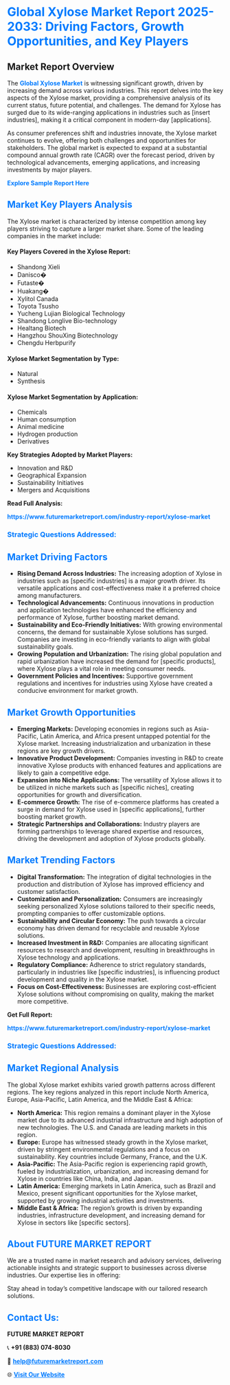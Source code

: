 <h1 style="color: #007BFF;">Global Xylose Market Report 2025-2033: Driving Factors, Growth Opportunities, and Key Players</h1>

<section id="overview">
<h2>Market Report Overview</h2>
<p>The <a href="https://www.futuremarketreport.com/industry-report/xylose-market" style="color: #007BFF; text-decoration: none;"><strong>Global Xylose Market</strong></a> is witnessing significant growth, driven by increasing demand across various industries. This report delves into the key aspects of the Xylose market, providing a comprehensive analysis of its current status, future potential, and challenges. The demand for Xylose has surged due to its wide-ranging applications in industries such as [insert industries], making it a critical component in modern-day [applications].</p>
<p>As consumer preferences shift and industries innovate, the Xylose market continues to evolve, offering both challenges and opportunities for stakeholders. The global market is expected to expand at a substantial compound annual growth rate (CAGR) over the forecast period, driven by technological advancements, emerging applications, and increasing investments by major players.</p>
</section>

<section id="overview">
<p><a href="https://www.futuremarketreport.com/request-sample/reportId=98325" style="color: #007BFF; text-decoration: none;"><strong>Explore Sample Report Here</strong></a></p>
</section>

<section id="key-players">
<h2 style="color: #007BFF;">Market Key Players Analysis</h2>
<p>The Xylose market is characterized by intense competition among key players striving to capture a larger market share. Some of the leading companies in the market include:</p>
<h4>Key Players Covered in the Xylose Report:</h4>
<ul><li>Shandong Xieli</li><li>Danisco�</li><li>Futaste�</li><li>Huakang�</li><li>Xylitol Canada</li><li>Toyota Tsusho</li><li>Yucheng Lujian Biological Technology</li><li>Shandong Longlive Bio-technology</li><li>Healtang Biotech</li><li>Hangzhou ShouXing Biotechnology</li><li>Chengdu Herbpurify</li></ul>
<h4>Xylose Market Segmentation by Type:</h4>
<ul><li>Natural</li><li>Synthesis</li></ul>

<h4>Xylose Market Segmentation by Application:</h4>
<ul><li>Chemicals</li><li>Human consumption</li><li>Animal medicine</li><li>Hydrogen production</li><li>Derivatives</li></ul>
<p><strong>Key Strategies Adopted by Market Players:</strong></p>
<ul>
<li>Innovation and R&D</li>
<li>Geographical Expansion</li>
<li>Sustainability Initiatives</li>
<li>Mergers and Acquisitions</li>
</ul>
</section>

<section>
<p><strong>Read Full Analysis: </strong></p><a href="https://www.futuremarketreport.com/industry-report/xylose-market" style="color: #007BFF; text-decoration: none;"><strong>https://www.futuremarketreport.com/industry-report/xylose-market</strong></a>
<h3 style="color: #007BFF;">Strategic Questions Addressed:</h3>
</section>

<section id="driving-factors">
<h2 style="color: #007BFF;">Market Driving Factors</h2>
<ul>
<li><strong>Rising Demand Across Industries:</strong> The increasing adoption of Xylose in industries such as [specific industries] is a major growth driver. Its versatile applications and cost-effectiveness make it a preferred choice among manufacturers.</li>
<li><strong>Technological Advancements:</strong> Continuous innovations in production and application technologies have enhanced the efficiency and performance of Xylose, further boosting market demand.</li>
<li><strong>Sustainability and Eco-Friendly Initiatives:</strong> With growing environmental concerns, the demand for sustainable Xylose solutions has surged. Companies are investing in eco-friendly variants to align with global sustainability goals.</li>
<li><strong>Growing Population and Urbanization:</strong> The rising global population and rapid urbanization have increased the demand for [specific products], where Xylose plays a vital role in meeting consumer needs.</li>
<li><strong>Government Policies and Incentives:</strong> Supportive government regulations and incentives for industries using Xylose have created a conducive environment for market growth.</li>
</ul>
</section>

<section id="growth-opportunities">
<h2 style="color: #007BFF;">Market Growth Opportunities</h2>
<ul>
<li><strong>Emerging Markets:</strong> Developing economies in regions such as Asia-Pacific, Latin America, and Africa present untapped potential for the Xylose market. Increasing industrialization and urbanization in these regions are key growth drivers.</li>
<li><strong>Innovative Product Development:</strong> Companies investing in R&D to create innovative Xylose products with enhanced features and applications are likely to gain a competitive edge.</li>
<li><strong>Expansion into Niche Applications:</strong> The versatility of Xylose allows it to be utilized in niche markets such as [specific niches], creating opportunities for growth and diversification.</li>
<li><strong>E-commerce Growth:</strong> The rise of e-commerce platforms has created a surge in demand for Xylose used in [specific applications], further boosting market growth.</li>
<li><strong>Strategic Partnerships and Collaborations:</strong> Industry players are forming partnerships to leverage shared expertise and resources, driving the development and adoption of Xylose products globally.</li>
</ul>
</section>

<section id="trending-factors">
<h2 style="color: #007BFF;">Market Trending Factors</h2>
<ul>
<li><strong>Digital Transformation:</strong> The integration of digital technologies in the production and distribution of Xylose has improved efficiency and customer satisfaction.</li>
<li><strong>Customization and Personalization:</strong> Consumers are increasingly seeking personalized Xylose solutions tailored to their specific needs, prompting companies to offer customizable options.</li>
<li><strong>Sustainability and Circular Economy:</strong> The push towards a circular economy has driven demand for recyclable and reusable Xylose solutions.</li>
<li><strong>Increased Investment in R&D:</strong> Companies are allocating significant resources to research and development, resulting in breakthroughs in Xylose technology and applications.</li>
<li><strong>Regulatory Compliance:</strong> Adherence to strict regulatory standards, particularly in industries like [specific industries], is influencing product development and quality in the Xylose market.</li>
<li><strong>Focus on Cost-Effectiveness:</strong> Businesses are exploring cost-efficient Xylose solutions without compromising on quality, making the market more competitive.</li>
</ul>
</section>

<section>
<p><strong>Get Full Report: </strong></p><a href="https://www.futuremarketreport.com/industry-report/xylose-market" style="color: #007BFF; text-decoration: none;"><strong>https://www.futuremarketreport.com/industry-report/xylose-market</strong></a>
<h3 style="color: #007BFF;">Strategic Questions Addressed:</h3>
</section>


<section id="regional-analysis">
<h2 style="color: #007BFF;">Market Regional Analysis</h2>
<p>The global Xylose market exhibits varied growth patterns across different regions. The key regions analyzed in this report include North America, Europe, Asia-Pacific, Latin America, and the Middle East & Africa:</p>
<ul>
<li><strong>North America:</strong> This region remains a dominant player in the Xylose market due to its advanced industrial infrastructure and high adoption of new technologies. The U.S. and Canada are leading markets in this region.</li>
<li><strong>Europe:</strong> Europe has witnessed steady growth in the Xylose market, driven by stringent environmental regulations and a focus on sustainability. Key countries include Germany, France, and the U.K.</li>
<li><strong>Asia-Pacific:</strong> The Asia-Pacific region is experiencing rapid growth, fueled by industrialization, urbanization, and increasing demand for Xylose in countries like China, India, and Japan.</li>
<li><strong>Latin America:</strong> Emerging markets in Latin America, such as Brazil and Mexico, present significant opportunities for the Xylose market, supported by growing industrial activities and investments.</li>
<li><strong>Middle East & Africa:</strong> The region’s growth is driven by expanding industries, infrastructure development, and increasing demand for Xylose in sectors like [specific sectors].</li>
</ul>
</section>

<footer>
<h2 style="color: #007BFF;">About FUTURE MARKET REPORT</h2>
<p>We are a trusted name in market research and advisory services, delivering actionable insights and strategic support to businesses across diverse industries. Our expertise lies in offering:</p>

<p>Stay ahead in today’s competitive landscape with our tailored research solutions.</p>

<h2 style="color: #007BFF;">Contact Us:</h2>
<p><strong>FUTURE MARKET REPORT</strong></p>
<p>📞 <strong>+91 (883) 074-8030</strong></p>
<p>📧 <strong><a href="mailto:help@futuremarketreport.com" style="color: #007BFF;">help@futuremarketreport.com</a></strong></p>
<p>🌐 <strong><a href="https://www.futuremarketreport.com/" style="color: #007BFF;">Visit Our Website</a></strong></p>
</footer>